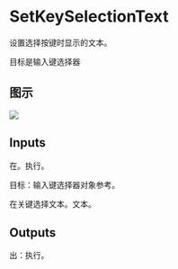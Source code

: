 # SetKeySelectionText

设置选择按键时显示的文本。

目标是输入键选择器

## 图示

![]($-20221218-21362476.png)

## Inputs

在。执行。

目标：输入键选择器对象参考。

在关键选择文本。文本。  

## Outputs

出：执行。
